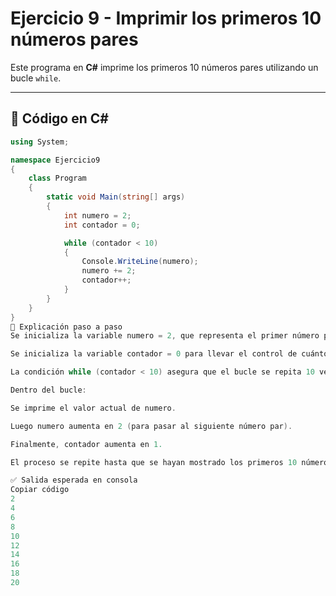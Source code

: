 # Ejercicio 9 - Imprimir los primeros 10 números pares

Este programa en **C#** imprime los primeros 10 números pares utilizando un bucle `while`.

---

## 📜 Código en C#
```csharp
using System;

namespace Ejercicio9
{
    class Program
    {
        static void Main(string[] args)
        {
            int numero = 2;
            int contador = 0;

            while (contador < 10)
            {
                Console.WriteLine(numero);
                numero += 2;
                contador++;
            }
        }
    }
}
📌 Explicación paso a paso
Se inicializa la variable numero = 2, que representa el primer número par.

Se inicializa la variable contador = 0 para llevar el control de cuántos pares se imprimen.

La condición while (contador < 10) asegura que el bucle se repita 10 veces.

Dentro del bucle:

Se imprime el valor actual de numero.

Luego numero aumenta en 2 (para pasar al siguiente número par).

Finalmente, contador aumenta en 1.

El proceso se repite hasta que se hayan mostrado los primeros 10 números pares.

✅ Salida esperada en consola
Copiar código
2
4
6
8
10
12
14
16
18
20